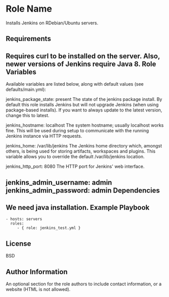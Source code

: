 Role Name
=========

Installs Jenkins on RDebian/Ubuntu servers.

Requirements
------------

Requires curl to be installed on the server. Also, newer versions of Jenkins require Java 8.
Role Variables
--------------

Available variables are listed below, along with default values (see defaults/main.yml):

jenkins_package_state: present
The state of the jenkins package install. By default this role installs Jenkins but will not upgrade Jenkins (when using package-based installs). If you want to always update to the latest version, change this to latest.

jenkins_hostname: localhost
The system hostname; usually localhost works fine. This will be used during setup to communicate with the running Jenkins instance via HTTP requests.

jenkins_home: /var/lib/jenkins
The Jenkins home directory which, amongst others, is being used for storing artifacts, workspaces and plugins. This variable allows you to override the default /var/lib/jenkins location.

jenkins_http_port: 8080
The HTTP port for Jenkins' web interface.

jenkins_admin_username: admin
jenkins_admin_password: admin
Dependencies
-------
We need java installation.
Example Playbook
----------------

    - hosts: servers
      roles:
         - { role: jenkins_test.yml }

License
-------

BSD

Author Information
------------------

An optional section for the role authors to include contact information, or a website (HTML is not allowed).
